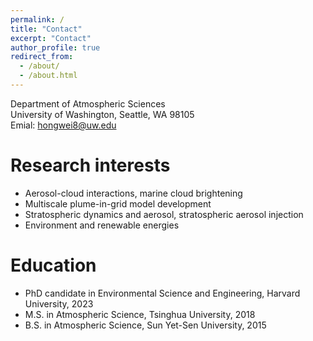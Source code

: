 ```yaml
---
permalink: /
title: "Contact"
excerpt: "Contact"
author_profile: true
redirect_from: 
  - /about/
  - /about.html
---
```


Department of Atmospheric Sciences  
University of Washington, Seattle, WA 98105  
Emial: hongwei8@uw.edu  

Research interests
======
* Aerosol-cloud interactions, marine cloud brightening
* Multiscale plume-in-grid model development
* Stratospheric dynamics and aerosol, stratospheric aerosol injection
* Environment and renewable energies

Education
======
* PhD candidate in Environmental Science and Engineering, Harvard University, 2023
* M.S. in Atmospheric Science, Tsinghua University, 2018
* B.S. in Atmospheric Science, Sun Yet-Sen University, 2015


